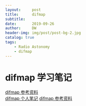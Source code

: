 ```yaml
---
layout:     post
title:      difmap
subtitle:   
date:       2019-09-26
author:     DW
header-img: img/post/post-bg-2.jpg
catalog: true
tags:
    - Radio Astonomy  
    - difmap  
---
```


# difmap 学习笔记
[difmap 参考资料](https://github.com/dw839566105/dw839566105.github.io/raw/master/_posts/difmap/cookbook.pdf)  
[difmap 个人笔记](https://github.com/dw839566105/dw839566105.github.io/raw/master/_posts/difmap/difmap.pdf)
[difmap 参考资料](./difmap/cookbook.pdf)  

